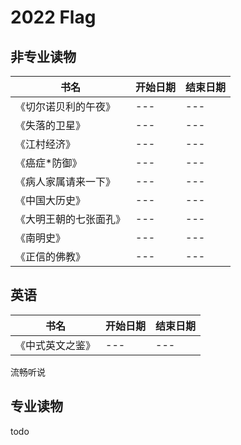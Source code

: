 # 2022 Flag

## 非专业读物

|书名|开始日期|结束日期|
|---|--|---|
|《切尔诺贝利的午夜》|---|---|
|《失落的卫星》|---|---|
|《江村经济》|---|---|
|《癌症*防御》|---|---|
|《病人家属请来一下》|---|---|
|《中国大历史》|---|---|
|《大明王朝的七张面孔》|---|---|
|《南明史》|---|---|
|《正信的佛教》|---|---|

## 英语

|书名|开始日期|结束日期|
|---|--|---|
|《中式英文之鉴》|---|---|

流畅听说

## 专业读物

todo